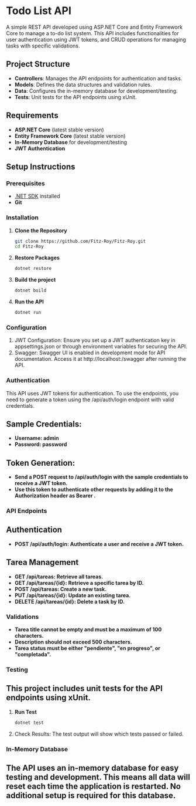 # Todo List API

A simple REST API developed using ASP.NET Core and Entity Framework Core to manage a to-do list system. This API includes functionalities for user authentication using JWT tokens, and CRUD operations for managing tasks with specific validations.

## Project Structure

- **Controllers**: Manages the API endpoints for authentication and tasks.
- **Models**: Defines the data structures and validation rules.
- **Data**: Configures the in-memory database for development/testing.
- **Tests**: Unit tests for the API endpoints using xUnit.

## Requirements

- **ASP.NET Core** (latest stable version)
- **Entity Framework Core** (latest stable version)
- **In-Memory Database** for development/testing
- **JWT Authentication**

## Setup Instructions

### Prerequisites

- [.NET SDK](https://dotnet.microsoft.com/download) installed
- **Git**

### Installation

1. **Clone the Repository**
   ```bash
   git clone https://github.com/Fitz-Roy/Fitz-Roy.git
   cd Fitz-Roy
2. **Restore Packages**
   ```bash
   dotnet restore
3. **Build the project**
   ```bash
   dotnet build
4. **Run the API**
   ```bash
   dotnet run

### Configuration

1. JWT Configuration: Ensure you set up a JWT authentication key in appsettings.json or through environment variables for securing the API.
2. Swagger: Swagger UI is enabled in development mode for API documentation. Access it at http://localhost:<port>/swagger after running the API.

### Authentication

This API uses JWT tokens for authentication. To use the endpoints, you need to generate a token using the /api/auth/login endpoint with valid credentials.

## Sample Credentials:
- **Username: admin**
- **Password: password**

## Token Generation:
- **Send a POST request to /api/auth/login with the sample credentials to receive a JWT token.**
- **Use this token to authenticate other requests by adding it to the Authorization header as Bearer <token>.**

### API Endpoints

## Authentication
- **POST /api/auth/login: Authenticate a user and receive a JWT token.**

## Tarea Management
- **GET /api/tareas: Retrieve all tareas.**
- **GET /api/tareas/{id}: Retrieve a specific tarea by ID.**
- **POST /api/tareas: Create a new task.**
- **PUT /api/tareas/{id}: Update an existing tarea.**
- **DELETE /api/tareas/{id}: Delete a task by ID.**

### Validations

- **Tarea title cannot be empty and must be a maximum of 100 characters.**
- **Description should not exceed 500 characters.**
- **Tarea status must be either "pendiente", "en progreso", or "completada".**

### Testing

## This project includes unit tests for the API endpoints using xUnit.


1. **Run Test**
   ```bash
   dotnet test
2. Check Results: The test output will show which tests passed or failed.

### In-Memory Database

## The API uses an in-memory database for easy testing and development. This means all data will reset each time the application is restarted. No additional setup is required for this database.
